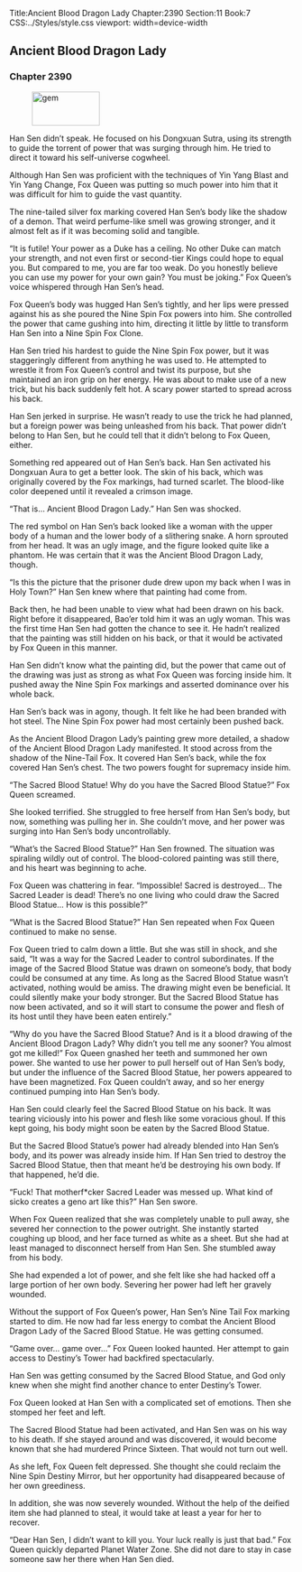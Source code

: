 Title:Ancient Blood Dragon Lady 
Chapter:2390 
Section:11 
Book:7 
CSS:../Styles/style.css 
viewport: width=device-width
  
## Ancient Blood Dragon Lady
### Chapter 2390
  
<figure>
	<img src="../Images/gem.gif" alt="gem" id="gem" width="120" height="60" />
</figure>
  

  
Han Sen didn’t speak. He focused on his Dongxuan Sutra, using its strength to guide the torrent of power that was surging through him. He tried to direct it toward his self-universe cogwheel.

Although Han Sen was proficient with the techniques of Yin Yang Blast and Yin Yang Change, Fox Queen was putting so much power into him that it was difficult for him to guide the vast quantity.

The nine-tailed silver fox marking covered Han Sen’s body like the shadow of a demon. That weird perfume-like smell was growing stronger, and it almost felt as if it was becoming solid and tangible.

“It is futile! Your power as a Duke has a ceiling. No other Duke can match your strength, and not even first or second-tier Kings could hope to equal you. But compared to me, you are far too weak. Do you honestly believe you can use my power for your own gain? You must be joking.” Fox Queen’s voice whispered through Han Sen’s head.

Fox Queen’s body was hugged Han Sen’s tightly, and her lips were pressed against his as she poured the Nine Spin Fox powers into him. She controlled the power that came gushing into him, directing it little by little to transform Han Sen into a Nine Spin Fox Clone.

Han Sen tried his hardest to guide the Nine Spin Fox power, but it was staggeringly different from anything he was used to. He attempted to wrestle it from Fox Queen’s control and twist its purpose, but she maintained an iron grip on her energy. He was about to make use of a new trick, but his back suddenly felt hot. A scary power started to spread across his back.

Han Sen jerked in surprise. He wasn’t ready to use the trick he had planned, but a foreign power was being unleashed from his back. That power didn’t belong to Han Sen, but he could tell that it didn’t belong to Fox Queen, either.

Something red appeared out of Han Sen’s back. Han Sen activated his Dongxuan Aura to get a better look. The skin of his back, which was originally covered by the Fox markings, had turned scarlet. The blood-like color deepened until it revealed a crimson image.

“That is… Ancient Blood Dragon Lady.” Han Sen was shocked.

The red symbol on Han Sen’s back looked like a woman with the upper body of a human and the lower body of a slithering snake. A horn sprouted from her head. It was an ugly image, and the figure looked quite like a phantom. He was certain that it was the Ancient Blood Dragon Lady, though.

“Is this the picture that the prisoner dude drew upon my back when I was in Holy Town?” Han Sen knew where that painting had come from.

Back then, he had been unable to view what had been drawn on his back. Right before it disappeared, Bao’er told him it was an ugly woman. This was the first time Han Sen had gotten the chance to see it. He hadn’t realized that the painting was still hidden on his back, or that it would be activated by Fox Queen in this manner.

Han Sen didn’t know what the painting did, but the power that came out of the drawing was just as strong as what Fox Queen was forcing inside him. It pushed away the Nine Spin Fox markings and asserted dominance over his whole back.

Han Sen’s back was in agony, though. It felt like he had been branded with hot steel. The Nine Spin Fox power had most certainly been pushed back.

As the Ancient Blood Dragon Lady’s painting grew more detailed, a shadow of the Ancient Blood Dragon Lady manifested. It stood across from the shadow of the Nine-Tail Fox. It covered Han Sen’s back, while the fox covered Han Sen’s chest. The two powers fought for supremacy inside him.

“The Sacred Blood Statue! Why do you have the Sacred Blood Statue?” Fox Queen screamed.

She looked terrified. She struggled to free herself from Han Sen’s body, but now, something was pulling her in. She couldn’t move, and her power was surging into Han Sen’s body uncontrollably.

“What’s the Sacred Blood Statue?” Han Sen frowned. The situation was spiraling wildly out of control. The blood-colored painting was still there, and his heart was beginning to ache.

Fox Queen was chattering in fear. “Impossible! Sacred is destroyed… The Sacred Leader is dead! There’s no one living who could draw the Sacred Blood Statue… How is this possible?”

“What is the Sacred Blood Statue?” Han Sen repeated when Fox Queen continued to make no sense.

Fox Queen tried to calm down a little. But she was still in shock, and she said, “It was a way for the Sacred Leader to control subordinates. If the image of the Sacred Blood Statue was drawn on someone’s body, that body could be consumed at any time. As long as the Sacred Blood Statue wasn’t activated, nothing would be amiss. The drawing might even be beneficial. It could silently make your body stronger. But the Sacred Blood Statue has now been activated, and so it will start to consume the power and flesh of its host until they have been eaten entirely.”

“Why do you have the Sacred Blood Statue? And is it a blood drawing of the Ancient Blood Dragon Lady? Why didn’t you tell me any sooner? You almost got me killed!” Fox Queen gnashed her teeth and summoned her own power. She wanted to use her power to pull herself out of Han Sen’s body, but under the influence of the Sacred Blood Statue, her powers appeared to have been magnetized. Fox Queen couldn’t away, and so her energy continued pumping into Han Sen’s body.

Han Sen could clearly feel the Sacred Blood Statue on his back. It was tearing viciously into his power and flesh like some voracious ghoul. If this kept going, his body might soon be eaten by the Sacred Blood Statue.

But the Sacred Blood Statue’s power had already blended into Han Sen’s body, and its power was already inside him. If Han Sen tried to destroy the Sacred Blood Statue, then that meant he’d be destroying his own body. If that happened, he’d die.

“Fuck! That motherf*cker Sacred Leader was messed up. What kind of sicko creates a geno art like this?” Han Sen swore.

When Fox Queen realized that she was completely unable to pull away, she severed her connection to the power outright. She instantly started coughing up blood, and her face turned as white as a sheet. But she had at least managed to disconnect herself from Han Sen. She stumbled away from his body.

She had expended a lot of power, and she felt like she had hacked off a large portion of her own body. Severing her power had left her gravely wounded.

Without the support of Fox Queen’s power, Han Sen’s Nine Tail Fox marking started to dim. He now had far less energy to combat the Ancient Blood Dragon Lady of the Sacred Blood Statue. He was getting consumed.

“Game over… game over…” Fox Queen looked haunted. Her attempt to gain access to Destiny’s Tower had backfired spectacularly.

Han Sen was getting consumed by the Sacred Blood Statue, and God only knew when she might find another chance to enter Destiny’s Tower.

Fox Queen looked at Han Sen with a complicated set of emotions. Then she stomped her feet and left.

The Sacred Blood Statue had been activated, and Han Sen was on his way to his death. If she stayed around and was discovered, it would become known that she had murdered Prince Sixteen. That would not turn out well.

As she left, Fox Queen felt depressed. She thought she could reclaim the Nine Spin Destiny Mirror, but her opportunity had disappeared because of her own greediness.

In addition, she was now severely wounded. Without the help of the deified item she had planned to steal, it would take at least a year for her to recover.

“Dear Han Sen, I didn’t want to kill you. Your luck really is just that bad.” Fox Queen quickly departed Planet Water Zone. She did not dare to stay in case someone saw her there when Han Sen died.